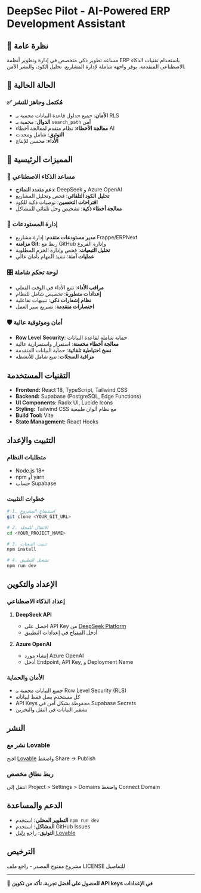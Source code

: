 # DeepSec Pilot - AI-Powered ERP Development Assistant

## 🎯 نظرة عامة

مساعد تطوير ذكي متخصص في إدارة وتطوير أنظمة ERP باستخدام تقنيات الذكاء الاصطناعي المتقدمة. يوفر واجهة شاملة لإدارة المشاريع، تحليل الكود، والنشر الآمن.

## 🚀 الحالة الحالية

### ✅ مُكتمل وجاهز للنشر
- **الأمان**: جميع جداول قاعدة البيانات محمية بـ RLS
- **الدوال**: محمية بـ `search_path` آمن
- **معالجة الأخطاء**: نظام متقدم لمعالجة أخطاء AI
- **التوثيق**: شامل ومحدث
- **الأداء**: محسن للإنتاج

## 🚀 المميزات الرئيسية

### 🤖 مساعد الذكاء الاصطناعي
- **دعم متعدد النماذج**: DeepSeek و Azure OpenAI
- **تحليل الكود التلقائي**: فحص وتحليل المشاريع
- **اقتراحات التحسين**: توصيات ذكية للكود
- **معالجة أخطاء ذكية**: تشخيص وحل تلقائي للمشاكل

### 🔧 إدارة المستودعات
- **مدير مستودعات متقدم**: إدارة مشاريع Frappe/ERPNext
- **مزامنة Git**: ربط مع GitHub وإدارة الفروع
- **تحليل التبعيات**: فحص وإدارة الحزم المطلوبة
- **عمليات آمنة**: تنفيذ المهام بأمان عالي

### 🎛️ لوحة تحكم شاملة
- **مراقب الأداء**: تتبع الأداء في الوقت الفعلي
- **إعدادات متطورة**: تخصيص شامل للنظام
- **نظام إشعارات ذكي**: تنبيهات تفاعلية
- **اختصارات متقدمة**: تسريع سير العمل

### 🛡️ أمان وموثوقية عالية
- **Row Level Security**: حماية شاملة لقاعدة البيانات
- **معالجة أخطاء محسنة**: استقرار واستمرارية عالية
- **نسخ احتياطية تلقائية**: حماية البيانات المتقدمة
- **مراقبة السجلات**: تتبع شامل للأنشطة

## التقنيات المستخدمة

- **Frontend:** React 18, TypeScript, Tailwind CSS
- **Backend:** Supabase (PostgreSQL, Edge Functions)
- **UI Components:** Radix UI, Lucide Icons
- **Styling:** Tailwind CSS مع نظام ألوان طبيعية
- **Build Tool:** Vite
- **State Management:** React Hooks

## التثبيت والإعداد

### متطلبات النظام
- Node.js 18+ 
- npm أو yarn
- حساب Supabase

### خطوات التثبيت

```sh
# 1. استنساخ المشروع
git clone <YOUR_GIT_URL>

# 2. الانتقال للمجلد
cd <YOUR_PROJECT_NAME>

# 3. تثبيت التبعيات
npm install

# 4. تشغيل التطبيق
npm run dev
```

## الإعداد والتكوين

### إعداد الذكاء الاصطناعي

1. **DeepSeek API**
   - احصل على API Key من [DeepSeek Platform](https://platform.deepseek.com)
   - أدخل المفتاح في إعدادات التطبيق

2. **Azure OpenAI**
   - إنشاء مورد Azure OpenAI
   - أدخل Endpoint, API Key, و Deployment Name

### الأمان والحماية

- جميع البيانات محمية بـ Row Level Security (RLS)
- كل مستخدم يصل فقط لبياناته
- API Keys محفوظة بشكل آمن في Supabase Secrets
- تشفير البيانات في النقل والتخزين

## النشر

### نشر مع Lovable
افتح [Lovable](https://lovable.dev/projects/d4a15231-9530-4fea-841c-726b8986a1da) واضغط Share → Publish

### ربط نطاق مخصص
انتقل إلى Project > Settings > Domains واضغط Connect Domain

## الدعم والمساعدة

- **التطوير المحلي:** استخدم `npm run dev`
- **المشاكل:** استخدم GitHub Issues
- **التوثيق:** راجع [دليل Lovable](https://docs.lovable.dev)

## الترخيص

مشروع مفتوح المصدر - راجع ملف LICENSE للتفاصيل

---

🌟 **للحصول على أفضل تجربة، تأكد من تكوين API keys في الإعدادات**
